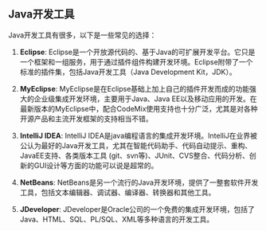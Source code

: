 ## Java开发工具

Java开发工具有很多，以下是一些常见的选择：

1. **Eclipse**: Eclipse是一个开放源代码的、基于Java的可扩展开发平台。它只是一个框架和一组服务，用于通过插件组件构建开发环境。Eclipse附带了一个标准的插件集，包括Java开发工具（Java Development Kit，JDK）。

2. **MyEclipse**: MyEclipse是在Eclipse基础上加上自己的插件开发而成的功能强大的企业级集成开发环境，主要用于Java、Java EE以及移动应用的开发。在最新版本的MyEclipse中，配合CodeMix使用支持也十分广泛，尤其是对各种开源产品和主流开发框架的支持相当不错。

3. **IntelliJ IDEA**: IntelliJ IDEA是java编程语言的集成开发环境。IntelliJ在业界被公认为最好的Java开发工具，尤其在智能代码助手、代码自动提示、重构、JavaEE支持、各类版本工具 (git、svn等)、JUnit、CVS整合、代码分析、创新的GUI设计等方面的功能可以说是超常的。

4. **NetBeans**: NetBeans是另一个流行的Java开发环境，提供了一整套软件开发工具，包括文本编辑器、调试器、编译器、转换器和其他工具。

5. **JDeveloper**: JDeveloper是Oracle公司的一个免费的集成开发环境，包括了Java、HTML、SQL、PL/SQL、XML等多种语言的开发工具。
